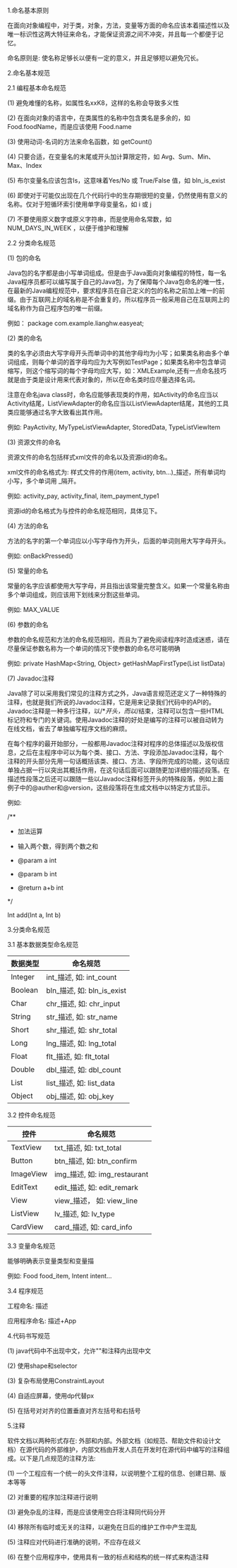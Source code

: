 1.命名基本原则

在面向对象编程中，对于类，对象，方法，变量等方面的命名应该本着描述性以及唯一标识性这两大特征来命名，才能保证资源之间不冲突，并且每一个都便于记忆。

命名原则是: 使名称足够长以便有一定的意义，并且足够短以避免冗长。

2.命名基本规范

2.1 编程基本命名规范

(1) 避免难懂的名称，如属性名xxK8，这样的名称会导致多义性

(2) 在面向对象的语言中，在类属性的名称中包含类名是多余的，如 Food.foodName，而是应该使用 Food.name

(3) 使用动词-名词的方法来命名函数，如 getCount()

(4) 只要合适，在变量名的末尾或开头加计算限定符，如 Avg、Sum、Min、Max、Index

(5) 布尔变量名应该包含Is，这意味着Yes/No 或 True/False 值，如 bln_is_exist

(6) 即使对于可能仅出现在几个代码行中的生存期很短的变量，仍然使用有意义的名称。仅对于短循环索引使用单字母变量名，如 i 或 j

(7) 不要使用原义数字或原义字符串，而是使用命名常数，如 NUM_DAYS_IN_WEEK ，以便于维护和理解

2.2 分类命名规范

(1) 包的命名 　 

Java包的名字都是由小写单词组成。但是由于Java面向对象编程的特性，每一名Java程序员都可以编写属于自己的Java包，为了保障每个Java包命名的唯一性，在最新的Java编程规范中，要求程序员在自己定义的包的名称之前加上唯一的前缀。由于互联网上的域名称是不会重复的，所以程序员一般采用自己在互联网上的域名称作为自己程序包的唯一前缀。 

例如： package com.example.lianghw.easyeat;

(2) 类的命名

类的名字必须由大写字母开头而单词中的其他字母均为小写；如果类名称由多个单词组成，则每个单词的首字母均应为大写例如TestPage；如果类名称中包含单词缩写，则这个缩写词的每个字母均应大写，如：XMLExample,还有一点命名技巧就是由于类是设计用来代表对象的，所以在命名类时应尽量选择名词。

注意在命名java class时，命名应能够表现类的作用，如Activity的命名应当以Activity结尾，ListViewAdapter的命名应当以ListViewAdapter结尾，其他的工具类应能够通过名字大致看出其作用。 　　

例如: PayActivity, MyTypeListViewAdapter, StoredData, TypeListViewItem

(3) 资源文件的命名

资源文件的命名包括样式xml文件的命名以及资源id的命名。

xml文件的命名格式为: 样式文件的作用(item, activity, btn...)_描述，所有单词均小写，多个单词用 _隔开。

例如: activity_pay, activity_final, item_payment_type1

资源id的命名格式为与控件的命名规范相同，具体见下。

(4) 方法的命名 

方法的名字的第一个单词应以小写字母作为开头，后面的单词则用大写字母开头。

例如: onBackPressed()

(5) 常量的命名 

常量的名字应该都使用大写字母，并且指出该常量完整含义。如果一个常量名称由多个单词组成，则应该用下划线来分割这些单词。

例如: MAX_VALUE

(6) 参数的命名 

参数的命名规范和方法的命名规范相同，而且为了避免阅读程序时造成迷惑，请在尽量保证参数名称为一个单词的情况下使参数的命名尽可能明确

例如: private HashMap<String, Object> getHashMapFirstType(List<Food> listData)

(7) Javadoc注释 

Java除了可以采用我们常见的注释方式之外，Java语言规范还定义了一种特殊的注释，也就是我们所说的Javadoc注释，它是用来记录我们代码中的API的。Javadoc注释是一种多行注释，以/**开头，而以*/结束，注释可以包含一些HTML标记符和专门的关键词。使用Javadoc注释的好处是编写的注释可以被自动转为在线文档，省去了单独编写程序文档的麻烦。 

在每个程序的最开始部分，一般都用Javadoc注释对程序的总体描述以及版权信息，之后在主程序中可以为每个类、接口、方法、字段添加Javadoc注释，每个注释的开头部分先用一句话概括该类、接口、方法、字段所完成的功能，这句话应单独占据一行以突出其概括作用，在这句话后面可以跟随更加详细的描述段落。在描述性段落之后还可以跟随一些以Javadoc注释标签开头的特殊段落，例如上面例子中的@auther和@version，这些段落将在生成文档中以特定方式显示。

例如:

/**

* 加法运算

* 输入两个数，得到两个数之和

* @param a int
* @param b int
* @return a+b int

*/ 

Int add(Int a, Int b)

3.分类命名规范

3.1 基本数据类型命名规范

|数据类型|命名规范|
|-|-
|Integer|int_描述, 如: int_count|
|Boolean|bln_描述, 如: bln_is_exist|
|Char|chr_描述, 如: chr_input|
|String|str_描述, 如: str_name|
|Short|shr_描述, 如: shr_total|
|Long|lng_描述, 如: lng_total|
|Float|flt_描述, 如: flt_total|
|Double|dbl_描述, 如: dbl_count|
|List|list_描述, 如: list_data|
|Object|obj_描述, 如: obj_key|


3.2 控件命名规范 

|控件|命名规范|
|-|-
|TextView|txt_描述, 如: txt_total|
|Button|btn_描述, 如: btn_confirm|
|ImageView|img_描述, 如: img_restaurant|
|EditText|edit_描述, 如: edit_remark|
|View|view_描述， 如: view_line|
|ListView|lv_描述, 如: lv_type|
|CardView|card_描述, 如: card_info|

3.3 变量命名规范

能够明确表示变量类型和变量描

例如: Food food_item, Intent intent...

3.4 程序规范

工程命名: 描述

应用程序命名: 描述+App

4.代码书写规范

(1) java代码中不出现中文，允许""和注释内出现中文

(2) 使用shape和selector

(3) 复杂布局使用ConstraintLayout

(4) 自适应屏幕，使用dp代替px

(5) 在括号对对齐的位置垂直对齐左括号和右括号

5.注释

软件文档以两种形式存在: 外部和内部。外部文档（如规范、帮助文件和设计文档）在源代码的外部维护，内部文档由开发人员在开发时在源代码中编写的注释组成。以下是几点规范的注释方法:

(1) 一个工程应有一个统一的头文件注释，以说明整个工程的信息、创建日期、版本等等

(2) 对重要的程序加注释进行说明

(3) 避免杂乱的注释，而是应该使用空白将注释同代码分开

(4) 移除所有临时或无关的注释，以避免在日后的维护工作中产生混乱

(5) 注释应对代码进行准确的说明，不应存在歧义

(6) 在整个应用程序中，使用具有一致的标点和结构的统一样式来构造注释
